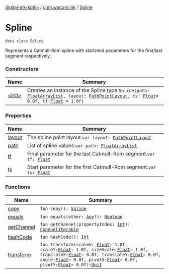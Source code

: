 [digital-ink-kotlin](../../index.md) / [com.wacom.ink](../index.md) / [Spline](./index.md)

# Spline

`data class Spline`

Represents a Catmull-Rom spline with start/end parameters for the first/last segment respectively.

### Constructors

| Name | Summary |
|---|---|
| [&lt;init&gt;](-init-.md) | Creates an instance of the Spline type.`Spline(path: `[`FloatArrayList`](../-float-array-list/index.md)`, layout: `[`PathPointLayout`](../-path-point-layout/index.md)`, ts: `[`Float`](https://kotlinlang.org/api/latest/jvm/stdlib/kotlin/-float/index.html)` = 0.0f, tf: `[`Float`](https://kotlinlang.org/api/latest/jvm/stdlib/kotlin/-float/index.html)` = 1.0f)` |

### Properties

| Name | Summary |
|---|---|
| [layout](layout.md) | The spline point layout.`var layout: `[`PathPointLayout`](../-path-point-layout/index.md) |
| [path](path.md) | List of spline values.`var path: `[`FloatArrayList`](../-float-array-list/index.md) |
| [tf](tf.md) | Final parameter for the last Catmull-Rom segment.`var tf: `[`Float`](https://kotlinlang.org/api/latest/jvm/stdlib/kotlin/-float/index.html) |
| [ts](ts.md) | Start parameter for the first Catmull-Rom segment.`var ts: `[`Float`](https://kotlinlang.org/api/latest/jvm/stdlib/kotlin/-float/index.html) |

### Functions

| Name | Summary |
|---|---|
| [copy](copy.md) | `fun copy(): `[`Spline`](./index.md) |
| [equals](equals.md) | `fun equals(other: `[`Any`](https://kotlinlang.org/api/latest/jvm/stdlib/kotlin/-any/index.html)`?): `[`Boolean`](https://kotlinlang.org/api/latest/jvm/stdlib/kotlin/-boolean/index.html) |
| [getChannel](get-channel.md) | `fun getChannel(propertyIndex: `[`Int`](https://kotlinlang.org/api/latest/jvm/stdlib/kotlin/-int/index.html)`): `[`ChannelIterable`](../-channel-iterable/index.md) |
| [hashCode](hash-code.md) | `fun hashCode(): `[`Int`](https://kotlinlang.org/api/latest/jvm/stdlib/kotlin/-int/index.html) |
| [transform](transform.md) | `fun transform(scaleX: `[`Float`](https://kotlinlang.org/api/latest/jvm/stdlib/kotlin/-float/index.html)` = 1.0f, scaleY: `[`Float`](https://kotlinlang.org/api/latest/jvm/stdlib/kotlin/-float/index.html)` = 1.0f, sizeScale: `[`Float`](https://kotlinlang.org/api/latest/jvm/stdlib/kotlin/-float/index.html)` = 1.0f, translateX: `[`Float`](https://kotlinlang.org/api/latest/jvm/stdlib/kotlin/-float/index.html)` = 0.0f, translateY: `[`Float`](https://kotlinlang.org/api/latest/jvm/stdlib/kotlin/-float/index.html)` = 0.0f, angle: `[`Float`](https://kotlinlang.org/api/latest/jvm/stdlib/kotlin/-float/index.html)` = 0.0f, pivotX: `[`Float`](https://kotlinlang.org/api/latest/jvm/stdlib/kotlin/-float/index.html)` = 0.0f, pivotY: `[`Float`](https://kotlinlang.org/api/latest/jvm/stdlib/kotlin/-float/index.html)` = 0.0f): `[`Unit`](https://kotlinlang.org/api/latest/jvm/stdlib/kotlin/-unit/index.html) |
